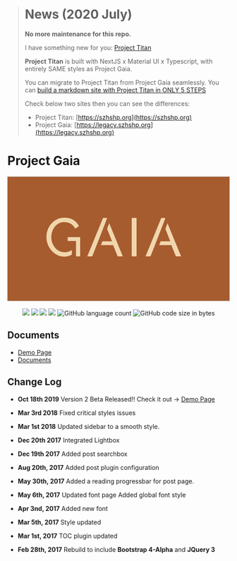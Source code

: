 >
># News (2020 July)
>
>**No more maintenance for this repo.** 
>
> I have something new for you: [Project Titan](https://github.com/szhielelp/NextJS-BlogTemplate-ProjectTitan)
>
>**Project Titan** is built with NextJS x Material UI x Typescript, with entirely SAME styles as Project Gaia.
>
>You can migrate to Project Titan from Project Gaia seamlessly. You can [build a markdown site with Project Titan in ONLY 5 STEPS](https://titan.szhshp.org/tech/2021/05/30/Document-Main#Try-it-out)
>
>Check below two sites then you can see the differences:
>
>- Project Titan: [https://szhshp.org](https://szhshp.org)
>- Project Gaia: [https://legacy.szhshp.org](https://legacy.szhshp.org)

# Project Gaia


<div align=center><img src="/img/logo.png"/></div>


<p align="center">
  <img src="https://img.shields.io/badge/link-996.icu-red.svg"/>
  <img src="https://img.shields.io/badge/license-Anti%20996-blue.svg"/>
  <img src="https://img.shields.io/badge/License-MIT-orange"/>
  <img src="https://img.shields.io/badge/Version-2.0-green"/>
  <img alt="GitHub language count" src="https://img.shields.io/github/languages/count/szhielelp/JekyllTheme-ProjectGaia">
<img alt="GitHub code size in bytes" src="https://img.shields.io/github/languages/code-size/szhielelp/JekyllTheme-ProjectGaia">
</p>



                                                                                                                                         

## Documents

- [  Demo Page     ](https://szhielelp.github.io/JekyllTheme-ProjectGaia/)
- [Documents](https://szhielelp.github.io/JekyllTheme-ProjectGaia-Docs)







## Change Log

- **Oct 18th 2019**
Version 2 Beta Released!! Check it out -> [  Demo Page     ](https://szhielelp.github.io/JekyllTheme-ProjectGaia/)

- **Mar 3rd 2018**
Fixed critical styles issues

- **Mar 1st 2018**
Updated sidebar to a smooth style.

- **Dec 20th 2017**
Integrated Lightbox

- **Dec 19th 2017**
Added post searchbox

- **Aug 20th, 2017**
Added post plugin configuration

- **May 30th, 2017**
Added a reading progressbar for post page.

- **May 6th, 2017**
Updated font page
Added global font style

- **Apr 3nd, 2017**
Added new font

- **Mar 5th, 2017**
Style updated

- **Mar 1st, 2017**
TOC plugin updated

- **Feb 28th, 2017**
Rebuild to include **Bootstrap 4-Alpha** and **JQuery 3**
